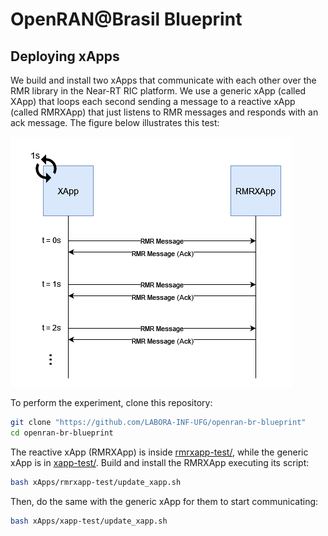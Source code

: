 # OpenRAN@Brasil Blueprint

## Deploying xApps
We build and install two xApps that communicate with each other over the RMR library in the Near-RT RIC platform. We use a generic xApp (called XApp) that loops each second sending a message to a reactive xApp (called RMRXApp) that just listens to RMR messages and responds with an ack message. The figure below illustrates this test:

![xApp test](figs/xapp_test.png)

To perform the experiment, clone this repository:
```bash
git clone "https://github.com/LABORA-INF-UFG/openran-br-blueprint"
cd openran-br-blueprint
```

The reactive xApp (RMRXApp) is inside [rmrxapp-test/](../xApps/rmrxapp-test), while the generic xApp is in [xapp-test/](../xApps/xapp-test/). Build and install the RMRXApp executing its script:
```bash
bash xApps/rmrxapp-test/update_xapp.sh
```

Then, do the same with the generic xApp for them to start communicating:
```bash
bash xApps/xapp-test/update_xapp.sh
```

